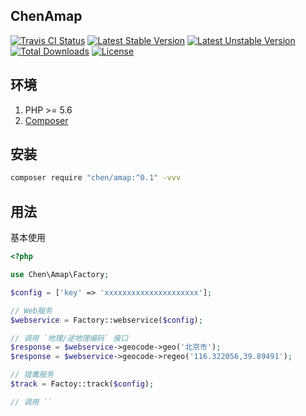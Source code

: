 ## ChenAmap

[![Travis CI Status](https://api.travis-ci.org/chenmobuys/amap.svg)](https://travis-ci.org/github/chenmobuys/amap)
[![Latest Stable Version](https://poser.pugx.org/chen/amap/v/stable.svg)](https://packagist.org/packages/chen/amap) 
[![Latest Unstable Version](https://poser.pugx.org/chen/amap/v/unstable.svg)](https://packagist.org/packages/chen/amap)
[![Total Downloads](https://poser.pugx.org/chen/amap/downloads)](https://packagist.org/packages/chen/amap) 
[![License](https://poser.pugx.org/chen/amap/license)](https://packagist.org/packages/chen/amap) 

## 环境

1. PHP >= 5.6
2. [Composer](https://getcomposer.org/)

## 安装
```bash
composer require "chen/amap:^0.1" -vvv
```

## 用法
基本使用

```php
<?php

use Chen\Amap\Factory;

$config = ['key' => 'xxxxxxxxxxxxxxxxxxxxx'];

// Web服务
$webservice = Factory::webservice($config);

// 调用 `地理/逆地理编码` 接口
$response = $webservice->geocode->geo('北京市');
$response = $webservice->geocode->regeo('116.322056,39.89491');

// 猎鹰服务
$track = Factoy::track($config);

// 调用 ``

```
